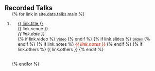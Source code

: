 <h2 id="talks" style="margin: 2px 0px -15px;">Recorded Talks</h2>

<div class="publications">
<ol class="bibliography">

{% for link in site.data.talks.main %}

<li>
<div class="pub-row">
  <div class="col-sm-9" style="position: relative;padding-right: 15px;padding-left: 20px;">
      <div class="title"><a href="{{ link.video }}" gtag-section="talks" gtag-item="{{ link.gtag_item }}">{{ link.title }}</a></div>
      <div class="author">{{ link.venue }}</div>
      <div class="periodical"><em>{{ link.date }}</em></div>
    <div class="links">
      {% if link.video %} 
      <a href="{{ link.video }}" class="btn btn-sm z-depth-0" role="button" target="_blank" style="font-size:12px;" gtag-section="talks" gtag-item="{{ link.gtag_item }}">Video</a>
      {% endif %}
      {% if link.slides %} 
      <a href="{{ link.slides }}" class="btn btn-sm z-depth-0" role="button" target="_blank" style="font-size:12px;" gtag-section="talks" gtag-item="{{ link.gtag_item }}">Slides</a>
      {% endif %}
      {% if link.notes %} 
      <strong> <i style="color:#e74d3c">{{ link.notes }}</i></strong>
      {% endif %}
      {% if link.others %} 
      {{ link.others }}
      {% endif %}
    </div>
  </div>
</div>
</li>
<br>

{% endfor %}

</ol>
</div>
